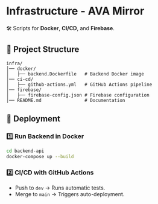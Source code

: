 # Infrastructure - AVA Mirror

🛠 Scripts for **Docker**, **CI/CD**, and **Firebase**.

## 📂 Project Structure
```
infra/
│── docker/
│   ├── backend.Dockerfile   # Backend Docker image
│── ci-cd/
│   ├── github-actions.yml   # GitHub Actions pipeline
│── firebase/
│   ├── firebase-config.json # Firebase configuration
│── README.md                # Documentation
```

## 🚀 Deployment
### 1️⃣ **Run Backend in Docker**
```sh
cd backend-api
docker-compose up --build
```

### 2️⃣ **CI/CD with GitHub Actions**
- Push to `dev` → Runs automatic tests.
- Merge to `main` → Triggers auto-deployment.
